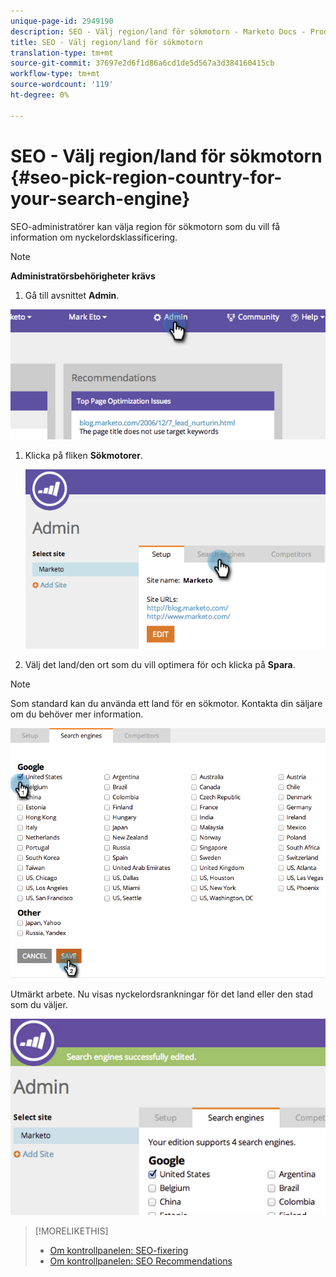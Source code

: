 ```yaml
---
unique-page-id: 2949190
description: SEO - Välj region/land för sökmotorn - Marketo Docs - Produktdokumentation
title: SEO - Välj region/land för sökmotorn
translation-type: tm+mt
source-git-commit: 37697e2d6f1d86a6cd1de5d567a3d384160415cb
workflow-type: tm+mt
source-wordcount: '119'
ht-degree: 0%

---
```



# SEO - Välj region/land för sökmotorn {#seo-pick-region-country-for-your-search-engine}

SEO-administratörer kan välja region för sökmotorn som du vill få information om nyckelordsklassificering.

>[!NOTE]
>
>**Administratörsbehörigheter krävs**

1. Gå till avsnittet **Admin**.

![](assets/image2014-9-17-21-3a6-3a43.png)

1. Klicka på fliken **Sökmotorer**.

   ![](assets/image2014-9-17-21-3a7-3a25.png)

1. Välj det land/den ort som du vill optimera för och klicka på **Spara**.

>[!NOTE]
>
>Som standard kan du använda ett land för en sökmotor. Kontakta din säljare om du behöver mer information.

![](assets/image2014-9-17-21-3a8-3a8.png)

Utmärkt arbete. Nu visas nyckelordsrankningar för det land eller den stad som du väljer.

![](assets/image2014-9-17-21-3a8-3a15.png)

>[!MORELIKETHIS]
>
>* [Om kontrollpanelen: SEO-fixering](/help/marketo/product-docs/additional-apps/seo/understanding-seo/understanding-the-seo-dashboard-seo-snapshot.md)
>* [Om kontrollpanelen: SEO Recommendations](/help/marketo/product-docs/additional-apps/seo/understanding-seo/understanding-the-seo-dashboard-seo-recommendations.md)

